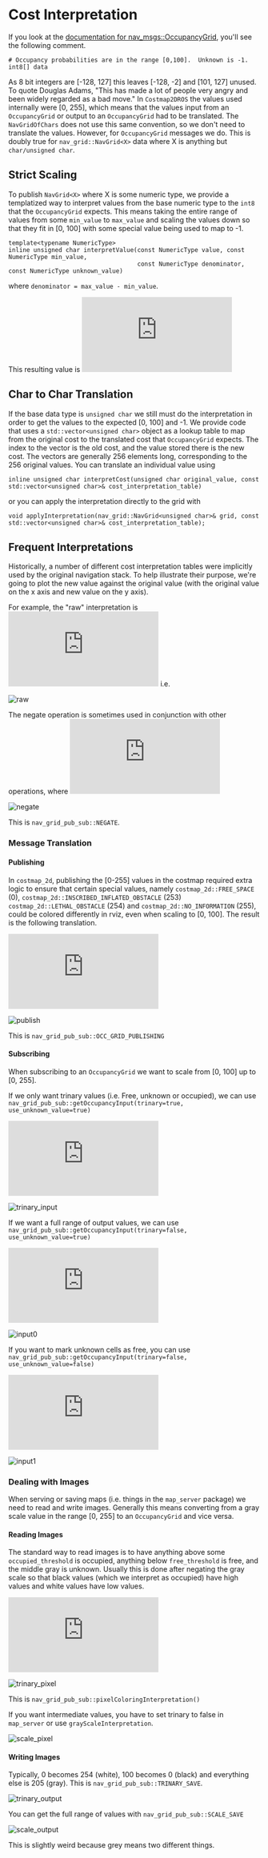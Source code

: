 # Cost Interpretation

If you look at the [documentation for nav_msgs::OccupancyGrid](http://docs.ros.org/melodic/api/nav_msgs/html/msg/OccupancyGrid.html), you'll see the following comment.

```
# Occupancy probabilities are in the range [0,100].  Unknown is -1.
int8[] data
```
As 8 bit integers are [-128, 127] this leaves [-128, -2] and [101, 127] unused. To quote Douglas Adams, "This has made a lot of people very angry and been widely regarded as a bad move." In `Costmap2DROS` the values used internally were [0, 255], which means that the values input from an `OccupancyGrid` or output to an `OccupancyGrid` had to be translated. The `NavGridOfChars` does not use this same convention, so we don't need to translate the values. However, for `OccupancyGrid` messages we do. This is doubly true for `nav_grid::NavGrid<X>` data where X is anything but `char/unsigned char`.

## Strict Scaling
To publish `NavGrid<X>` where X is some numeric type, we provide a templatized way to interpret values from the base numeric type to the `int8` that the `OccupancyGrid` expects. This means taking the entire range of values from some `min_value` to `max_value` and scaling the values down so that they fit in [0, 100] with some special value being used to map to -1.
```
template<typename NumericType>
inline unsigned char interpretValue(const NumericType value, const NumericType min_value,
                                    const NumericType denominator, const NumericType unknown_value)
```
where `denominator = max_value - min_value`.

This resulting value is
![f(x) = 100 * (x - min_value) / denominator](https://latex.codecogs.com/gif.latex?f%28x%29%20%3D%20%5Cleft%5C%7B%20%5Cbegin%7Barray%7D%7Blr%7D%20%5Ctext%7B-1%7D%20%26%20%3A%20%5Ctext%7Bunknown%20value%7D%5C%5C%20%5Cfrac%7B100%20*%20%28x%20-%20min%5C_value%29%7D%7Bdenominator%7D%20%26%20%3A%20%5Ctext%7Botherwise%7D%20%5C%5C%20%5Cend%7Barray%7D%20%5Cright.)

## Char to Char Translation
If the base data type is `unsigned char` we still must do the interpretation in order to get the values to the expected [0, 100] and -1. We provide code that uses a `std::vector<unsigned char>` object as a lookup table to map from the original cost to the translated cost that `OccupancyGrid` expects. The index to the vector is the old cost, and the value stored there is the new cost. The vectors are generally 256 elements long, corresponding to the 256 original values. You can translate an individual value using
```
inline unsigned char interpretCost(unsigned char original_value, const std::vector<unsigned char>& cost_interpretation_table)
```
or you can apply the interpretation directly to the grid with
```
void applyInterpretation(nav_grid::NavGrid<unsigned char>& grid, const std::vector<unsigned char>& cost_interpretation_table);
```

## Frequent Interpretations
Historically, a number of different cost interpretation tables were implicitly used by the original navigation stack. To help illustrate their purpose, we're going to plot the new value against the original value (with the original value on the x axis and new value on the y axis).

For example, the "raw" interpretation is ![f(x) = x](https://latex.codecogs.com/gif.latex?f%28x%29%20%3D%20x) i.e.

![raw](raw.png)

The negate operation is sometimes used in conjunction with other operations, where ![f(x) = 255 - x](https://latex.codecogs.com/gif.latex?f%28x%29%20%3D%20255%20-%20x)

![negate](negate.png)

This is `nav_grid_pub_sub::NEGATE`.

### Message Translation
#### Publishing
In `costmap_2d`, publishing the [0-255] values in the costmap required extra logic to ensure that certain special values, namely `costmap_2d::FREE_SPACE` (0), `costmap_2d::INSCRIBED_INFLATED_OBSTACLE` (253) `costmap_2d::LETHAL_OBSTACLE` (254) and `costmap_2d::NO_INFORMATION` (255), could be colored differently in rviz, even when scaling to [0, 100]. The result is the following translation.

![publishing equation](https://latex.codecogs.com/gif.latex?f%28x%29%20%3D%20%5Cleft%5C%7B%20%5Cbegin%7Barray%7D%7Blr%7D%200%20%26%20%3A%20%5Ctext%7BFREE%5C_SPACE%20%28x%3D0%29%29%7D%20%5C%5C%20%5Cfrac%7B97%28x-1%29%7D%7B251%7D%20%26%20%3A%20x%3D1-252%5C%5C%2099%20%26%20%3A%20%5Ctext%7BINSCRIBED%5C_INFLATED%5C_OBSTACLE%20%28x%3D253%29%7D%20%5C%5C%20100%20%26%20%3A%20%5Ctext%7BLETHAL%5C_OBSTACLE%20%28x%3D254%29%7D%20%5C%5C%20255%20%26%20%3A%20%5Ctext%7BNO%5C_INFORMATION%20%28x%3D255%29%7D%20%5C%5C%20%5Cend%7Barray%7D%20%5Cright.)

![publish](publish.png)

This is `nav_grid_pub_sub::OCC_GRID_PUBLISHING`

#### Subscribing
When subscribing to an `OccupancyGrid` we want to scale from [0, 100] up to [0, 255].

If we only want trinary values (i.e. Free, unknown or occupied), we can use `nav_grid_pub_sub::getOccupancyInput(trinary=true, use_unknown_value=true)`

![0-99 is 0, 100-254 is 254 and 255 is 255](https://latex.codecogs.com/gif.latex?f%28x%29%20%3D%20%5Cleft%5C%7B%20%5Cbegin%7Barray%7D%7Blr%7D%20%5Ctext%7B0%7D%20%26%20%3A%200-99%5C%5C%20%5Ctext%7B254%7D%20%26%20%3A%20100-254%5C%5C%20%5Ctext%7B255%7D%20%26%20%3A255%20%5C%5C%20%5Cend%7Barray%7D%20%5Cright.)

![trinary_input](trinary_input.png)

If we want a full range of output values, we can use `nav_grid_pub_sub::getOccupancyInput(trinary=false, use_unknown_value=true)`

![0-98 is scaled, 99 is 253, 100-254 is 254 and 255 is 255](https://latex.codecogs.com/gif.latex?f%28x%29%20%3D%20%5Cleft%5C%7B%20%5Cbegin%7Barray%7D%7Blr%7D%20%5Cfrac%7Bx%20*%20254%7D%7B100%7D%20%26%20%3A%200-98%5C%5C%20%5Ctext%7B253%7D%20%26%20%3A%20%5Ctext%7B99%7D%20%5C%5C%20%5Ctext%7B254%7D%20%26%20%3A%20100-254%5C%5C%20%5Ctext%7B255%7D%20%26%20%3A255%20%5C%5C%20%5Cend%7Barray%7D%20%5Cright.)

![input0](input0.png)

If you want to mark unknown cells as free, you can use  `nav_grid_pub_sub::getOccupancyInput(trinary=false, use_unknown_value=false)`

![0-99 is scaled, 100-254 is 254 and 255 is 0](https://latex.codecogs.com/gif.latex?f%28x%29%20%3D%20%5Cleft%5C%7B%20%5Cbegin%7Barray%7D%7Blr%7D%20%5Cfrac%7Bx%20*%20254%7D%7B100%7D%20%26%20%3A%200-99%5C%5C%20%5Ctext%7B254%7D%20%26%20%3A%20100-254%5C%5C%20%5Ctext%7B0%7D%20%26%20%3A255%20%5C%5C%20%5Cend%7Barray%7D%20%5Cright.)

![input1](input1.png)

### Dealing with Images
When serving or saving maps (i.e. things in the `map_server` package) we need to read and write images. Generally this means converting from a gray scale value in the range [0, 255] to an `OccupancyGrid` and vice versa.

#### Reading Images
The standard way to read images is to have anything above some `occupied_threshold` is occupied, anything below `free_threshold` is free, and the middle gray is unknown. Usually this is done after negating the gray scale so that black values (which we interpret as occupied) have high values and white values have low values.

![trinary](https://latex.codecogs.com/gif.latex?f%28x%29%20%3D%20%5Cleft%5C%7B%20%5Cbegin%7Barray%7D%7Blr%7D%20%5Ctext%7B0%7D%20%26%20%3A%20x%20%3C%20free%5C_thresh%5C%5C%20%5Ctext%7B100%7D%20%26%20%3A%20x%20%3E%20occ%5C_thresh%20%5C%5C%20%5Ctext%7B255%7D%20%26%20%3A%20otherwise%20%5C%5C%20%5Cend%7Barray%7D%20%5Cright.)

![trinary_pixel](trinary_pixel.png)

This is `nav_grid_pub_sub::pixelColoringInterpretation()`

If you want intermediate values, you have to set trinary to false in `map_server` or use `grayScaleInterpretation`.

![scale_pixel](scale_pixel.png)

#### Writing Images
Typically, 0 becomes 254 (white), 100 becomes 0 (black) and everything else is 205 (gray). This is `nav_grid_pub_sub::TRINARY_SAVE`.

![trinary_output](trinary_output.png)

You can get the full range of values with `nav_grid_pub_sub::SCALE_SAVE`

![scale_output](scale_output.png)

This is slightly weird because grey means two different things.
